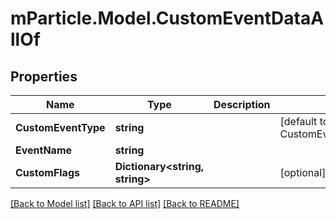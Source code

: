 # mParticle.Model.CustomEventDataAllOf
## Properties

Name | Type | Description | Notes
------------ | ------------- | ------------- | -------------
**CustomEventType** | **string** |  | [default to CustomEventTypeEnum.Other]
**EventName** | **string** |  | 
**CustomFlags** | **Dictionary&lt;string, string&gt;** |  | [optional] 

[[Back to Model list]](../README.md#documentation-for-models) [[Back to API list]](../README.md#documentation-for-api-endpoints) [[Back to README]](../README.md)


